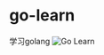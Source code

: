 # go-learn
学习golang
![Go Learn](https://raw.githubusercontent.com/skippednote/Go-Learn/master/go-learn-banner.png)